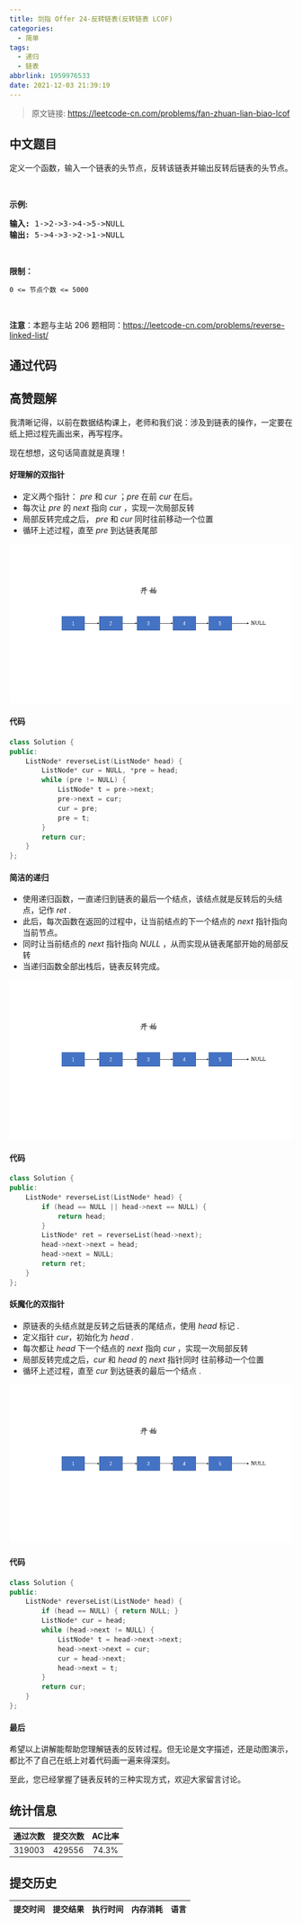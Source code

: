 ```yaml
---
title: 剑指 Offer 24-反转链表(反转链表 LCOF)
categories:
  - 简单
tags:
  - 递归
  - 链表
abbrlink: 1959976533
date: 2021-12-03 21:39:19
---
```


> 原文链接: https://leetcode-cn.com/problems/fan-zhuan-lian-biao-lcof




## 中文题目
<div><p>定义一个函数，输入一个链表的头节点，反转该链表并输出反转后链表的头节点。</p>

<p>&nbsp;</p>

<p><strong>示例:</strong></p>

<pre><strong>输入:</strong> 1-&gt;2-&gt;3-&gt;4-&gt;5-&gt;NULL
<strong>输出:</strong> 5-&gt;4-&gt;3-&gt;2-&gt;1-&gt;NULL</pre>

<p>&nbsp;</p>

<p><strong>限制：</strong></p>

<p><code>0 &lt;= 节点个数 &lt;= 5000</code></p>

<p>&nbsp;</p>

<p><strong>注意</strong>：本题与主站 206 题相同：<a href="https://leetcode-cn.com/problems/reverse-linked-list/">https://leetcode-cn.com/problems/reverse-linked-list/</a></p>
</div>

## 通过代码
<RecoDemo>
</RecoDemo>


## 高赞题解
我清晰记得，以前在数据结构课上，老师和我们说：涉及到链表的操作，一定要在纸上把过程先画出来，再写程序。

现在想想，这句话简直就是真理！



#### 好理解的双指针



- 定义两个指针： $pre$ 和 $cur$ ；$pre$ 在前 $cur$ 在后。
- 每次让 $pre$ 的 $next$ 指向 $cur$ ，实现一次局部反转
- 局部反转完成之后， $pre$ 和 $cur$ 同时往前移动一个位置
- 循环上述过程，直至 $pre$ 到达链表尾部



![](../images/fan-zhuan-lian-biao-lcof-0.gif)




#### 代码

```cpp
class Solution {
public:
    ListNode* reverseList(ListNode* head) {
        ListNode* cur = NULL, *pre = head;
        while (pre != NULL) {
            ListNode* t = pre->next;
            pre->next = cur;
            cur = pre;
            pre = t;
        }
        return cur;
    }
};
```



#### 简洁的递归



- 使用递归函数，一直递归到链表的最后一个结点，该结点就是反转后的头结点，记作 $ret$ .
- 此后，每次函数在返回的过程中，让当前结点的下一个结点的 $next$ 指针指向当前节点。
- 同时让当前结点的 $next$ 指针指向 $NULL$ ，从而实现从链表尾部开始的局部反转
- 当递归函数全部出栈后，链表反转完成。




![](../images/fan-zhuan-lian-biao-lcof-1.gif)




#### 代码

```cpp
class Solution {
public:
    ListNode* reverseList(ListNode* head) {
        if (head == NULL || head->next == NULL) {
            return head;
        }
        ListNode* ret = reverseList(head->next);
        head->next->next = head;
        head->next = NULL;
        return ret;
    }
};
```





#### 妖魔化的双指针


- 原链表的头结点就是反转之后链表的尾结点，使用 $head$ 标记 .
- 定义指针 $cur$，初始化为 $head$ .
- 每次都让 $head$ 下一个结点的 $next$ 指向 $cur$  ，实现一次局部反转
- 局部反转完成之后，$cur$ 和 $head$ 的 $next$ 指针同时 往前移动一个位置
- 循环上述过程，直至 $cur$ 到达链表的最后一个结点 .


![](../images/fan-zhuan-lian-biao-lcof-2.gif)



#### 代码

```cpp
class Solution {
public:
    ListNode* reverseList(ListNode* head) {
        if (head == NULL) { return NULL; }
        ListNode* cur = head;
        while (head->next != NULL) {
            ListNode* t = head->next->next;
            head->next->next = cur;
            cur = head->next;
            head->next = t;
        }
        return cur;
    }
};
```



#### 最后

希望以上讲解能帮助您理解链表的反转过程。但无论是文字描述，还是动图演示，都比不了自己在纸上对着代码画一遍来得深刻。

至此，您已经掌握了链表反转的三种实现方式，欢迎大家留言讨论。


## 统计信息
| 通过次数 | 提交次数 | AC比率 |
| :------: | :------: | :------: |
|    319003    |    429556    |   74.3%   |

## 提交历史
| 提交时间 | 提交结果 | 执行时间 |  内存消耗  | 语言 |
| :------: | :------: | :------: | :--------: | :--------: |
